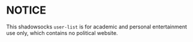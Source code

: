 # NOTICE

This shadowsocks ```user-list``` is for academic and personal entertainment use only, which contains no political website.

